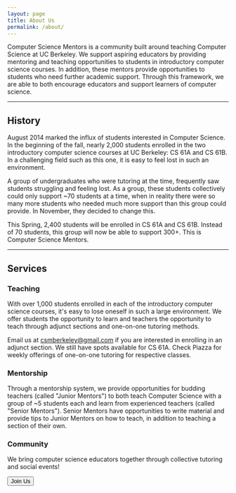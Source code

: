 ```yaml
---
layout: page
title: About Us
permalink: /about/
---
```


Computer Science Mentors is a community built around teaching Computer Science at UC Berkeley. We support aspiring educators by providing mentoring and teaching opportunities to students in introductory computer science courses. In addition, these mentors provide opportunities to students who need further academic support. Through this framework, we are able to both encourage educators and support learners of computer science.

---

## History
August 2014 marked the influx of students interested in Computer Science. In the beginning of the fall, nearly 2,000 students enrolled in the two introductory computer science courses at UC Berkeley: CS 61A and CS 61B. In a challenging field such as this one, it is easy to feel lost in such an environment.

A group of undergraduates who were tutoring at the time, frequently saw students struggling and feeling lost. As a group, these students collectively could only support ~70 students at a time, when in reality there were so many more students who needed much more support than this group could provide. In November, they decided to change this.

This Spring, 2,400 students will be enrolled in CS 61A and CS 61B. Instead of 70 students, this group will now be able to support 300+. This is Computer Science Mentors.

---

## Services

### Teaching
With over 1,000 students enrolled in each of the introductory computer science courses, it's easy to lose oneself in such a large environment. We offer students the opportunity to learn and teachers the opportunity to teach through adjunct sections and one-on-one tutoring methods.

Email us at [csmberkeley@gmail.com](mailto:csmberkeley@gmail.com) if you are interested in enrolling in an adjunct section. We still have spots available for CS 61A. Check Piazza for weekly offerings of one-on-one tutoring for respective classes.

<!-- <button>Get Tutoring</button> -->

### Mentorship
Through a mentorship system, we provide opportunities for budding teachers (called "Junior Mentors") to both teach Computer Science with a group of ~5 students each and learn from experienced teachers (called "Senior Mentors"). Senior Mentors have opportunities to write material and provide tips to Junior Mentors on how to teach, in addition to teaching a section of their own.

### Community

We bring computer science educators together through collective tutoring and social events!

[<button>Join Us</button>](/join/)
